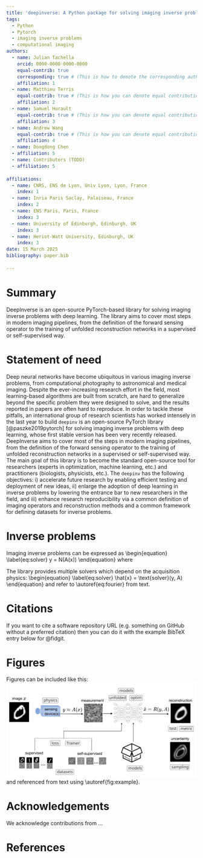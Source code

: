 ```yaml
---
title: 'deepinverse: A Python package for solving imaging inverse problems with deep learning'
tags:
  - Python
  - Pytorch
  - imaging inverse problems
  - computational imaging
authors:
  - name: Julian Tachella
    orcid: 0000-0000-0000-0000
    equal-contrib: true
    corresponding: true # (This is how to denote the corresponding author)
    affiliation: 1
  - name: Matthieu Terris
    equal-contrib: true # (This is how you can denote equal contributions between multiple authors)
    affiliation: 2
  - name: Samuel Hurault
    equal-contrib: true # (This is how you can denote equal contributions between multiple authors)
    affiliation: 3
  - name: Andrew Wang
    equal-contrib: true # (This is how you can denote equal contributions between multiple authors)
    affiliation: 4
  - name: Dongdong Chen
  - affiliation: 5
  - name: Contributors (TODO)
  - affiliation: 5

affiliations:
  - name: CNRS, ENS de Lyon, Univ Lyon, Lyon, France
    index: 1
  - name: Inria Paris Saclay, Palaiseau, France
    index: 2
  - name: ENS Paris, Paris, France
    index: 3
  - name: University of Edinburgh, Edinburgh, UK
    index: 3
  - name: Heriot-Watt University, Edinburgh, UK
    index: 3
date: 15 March 2025
bibliography: paper.bib

---
```


# Summary

DeepInverse is an open-source PyTorch-based library for solving imaging inverse problems with deep learning.
The library aims to cover most steps in modern imaging pipelines, from the definition of the forward sensing operator
to the training of unfolded reconstruction networks in a supervised or self-supervised way.

# Statement of need

Deep neural networks have become ubiquitous in various imaging inverse problems, from computational photography
to astronomical and medical imaging. Despite the ever-increasing research effort in the field, most learning-based algorithms
are built from scratch, are hard to generalize beyond the specific problem they were designed to solve, and the results 
reported in papers are often hard to reproduce. In order to tackle these pitfalls, an international group of research scientists has worked intensely in the last year to build 
`deepinv` is an open-source PyTorch library [@paszke2019pytorch] for solving imaging inverse problems with deep learning, whose first stable
version has been very recently released. DeepInverse aims to cover most of the steps in modern imaging pipelines,
from the definition of the forward sensing operator to the training of unfolded reconstruction networks in a supervised or self-supervised way. 
The main goal of this library is to become the standard open-source tool for researchers (experts in optimization,
machine learning, etc.) and practitioners (biologists, physicists, etc.). 
The `deepinv` has the following objectives: i) accelerate future research by enabling efficient testing and deployment
of new ideas, ii) enlarge the adoption of deep learning in inverse problems by lowering the entrance bar to new researchers 
in the field, and iii) enhance research reproducibility via a common definition of imaging operators and reconstruction
methods and a common framework for defining datasets for inverse problems.

# Inverse problems

Imaging inverse problems can be expressed as 
\begin{equation} \label{eq:solver}
y = N(A(x))
\end{equation}
where 

The library provides multiple solvers which depend on the acquisition physics:
\begin{equation} \label{eq:solver}
\hat{x} = \text{solver}(y, A)
\end{equation}
and refer to \autoref{eq:fourier} from text.

# Citations

If you want to cite a software repository URL (e.g. something on GitHub without a preferred
citation) then you can do it with the example BibTeX entry below for @fidgit.

# Figures

Figures can be included like this:
![Schematic of the library.\label{fig:schematic}](figures/deepinv_schematic_.png)
and referenced from text using \autoref{fig:example}.

# Acknowledgements

We acknowledge contributions from ...

# References